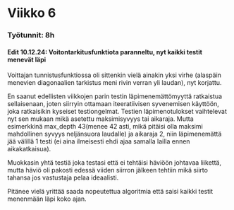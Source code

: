 # Viikko 6

### Työtunnit: 8h

#### Edit 10.12.24:  Voitontarkitusfunktiota paranneltu, nyt kaikki testit menevät läpi


Voittajan tunnistusfunktiossa oli sittenkin vielä ainakin yksi virhe (alaspäin menevien diagonaalien tarkistus meni rivin verran yli laudan), nyt korjattu.

En saanut edellisten viikkojen parin testin läpimenemättömyyttä ratkaistua sellaisenaan, joten siirryin ottamaan iteeratiivisen syvenemisen käyttöön, joka ratkaisikin kyseiset testiongelmat.
Testien läpimenotulokset vaihtelevat nyt sen mukaan mikä asetettu maksimisyvyys tai aikaraja. Mutta esimerkkinä max_depth 43(menee 42 asti, mikä pitäisi olla maksimi mahdollinen syvyys neljänsuora laudalle) ja aikaraja 2, niin läpimenemättä jää välillä 1 testi (ei aina ilmeisesti ehdi ajaa samalla lailla ennen aikakatkaisua). 

Muokkasin yhtä testiä joka testasi että ei tehtäisi häviöön johtavaa liikettä, mutta häviö oli pakosti edessä viiden siirron jälkeen tehtiin mikä siirto tahansa jos vastustaja pelaa ideaalisti.

Pitänee vielä yrittää saada nopeutettua algoritmia että saisi kaikki testit menenmään läpi koko ajan.
